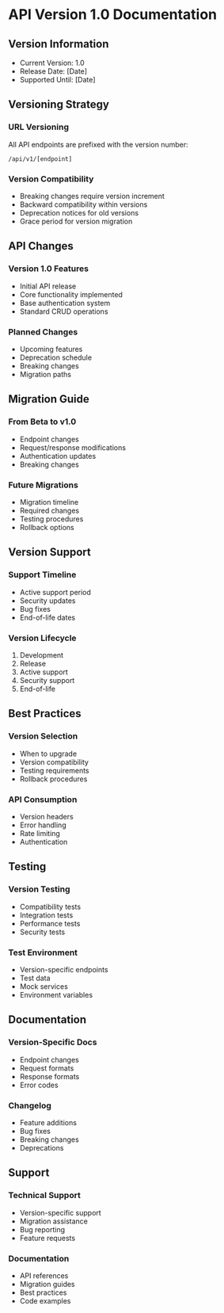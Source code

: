 # API Version 1.0 Documentation

## Version Information
- Current Version: 1.0
- Release Date: [Date]
- Supported Until: [Date]

## Versioning Strategy

### URL Versioning
All API endpoints are prefixed with the version number:
```
/api/v1/[endpoint]
```

### Version Compatibility
- Breaking changes require version increment
- Backward compatibility within versions
- Deprecation notices for old versions
- Grace period for version migration

## API Changes

### Version 1.0 Features
- Initial API release
- Core functionality implemented
- Base authentication system
- Standard CRUD operations

### Planned Changes
- Upcoming features
- Deprecation schedule
- Breaking changes
- Migration paths

## Migration Guide

### From Beta to v1.0
- Endpoint changes
- Request/response modifications
- Authentication updates
- Breaking changes

### Future Migrations
- Migration timeline
- Required changes
- Testing procedures
- Rollback options

## Version Support

### Support Timeline
- Active support period
- Security updates
- Bug fixes
- End-of-life dates

### Version Lifecycle
1. Development
2. Release
3. Active support
4. Security support
5. End-of-life

## Best Practices

### Version Selection
- When to upgrade
- Version compatibility
- Testing requirements
- Rollback procedures

### API Consumption
- Version headers
- Error handling
- Rate limiting
- Authentication

## Testing

### Version Testing
- Compatibility tests
- Integration tests
- Performance tests
- Security tests

### Test Environment
- Version-specific endpoints
- Test data
- Mock services
- Environment variables

## Documentation

### Version-Specific Docs
- Endpoint changes
- Request formats
- Response formats
- Error codes

### Changelog
- Feature additions
- Bug fixes
- Breaking changes
- Deprecations

## Support

### Technical Support
- Version-specific support
- Migration assistance
- Bug reporting
- Feature requests

### Documentation
- API references
- Migration guides
- Best practices
- Code examples
